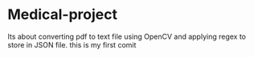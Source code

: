 # Medical-project
Its about converting pdf to text file using OpenCV and applying regex to store in JSON file.
this is my first comit
